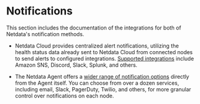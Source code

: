 # Notifications

This section includes the documentation of the integrations for both of Netdata's notification methods.

<!-- following links are virtual links to a generated page, should not lead somewhere upon click from GitHub -->

- Netdata Cloud provides centralized alert notifications, utilizing the health status data already sent to Netdata Cloud from connected nodes to send alerts to configured integrations. [Supported integrations](/docs/alerts-&-notifications/notifications/centralized-cloud-notifications) include Amazon SNS, Discord, Slack, Splunk, and others.

- The Netdata Agent offers a [wider range of notification options](/docs/alerts-&-notifications/notifications/agent-dispatched-notifications) directly from the Agent itself. You can choose from over a dozen services, including email, Slack, PagerDuty, Twilio, and others, for more granular control over notifications on each node.
